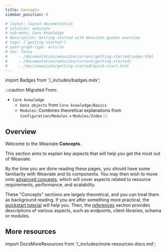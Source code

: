 ```yaml
---
title: Concepts
sidebar_position: 0

# layout: layout-documentation
# solution: weaviate
# sub-menu: Core Knowledge
# description: Getting started with Weaviate guides overview
# tags: ['getting started']
# open-graph-type: article
# toc: false
#     - /documentation/weaviate/current/getting-started/index.html
#     - /documentation/weaviate/current/getting-started/
#     - /docs/weaviate/getting-started/quick-start.html
---
```

import Badges from '/_includes/badges.mdx';

<Badges/>

<!-- TODO: Remove explanatory header once layout review complete -->
:::caution Migrated From:
- `Core knowledge`
  - `Data objects` from `Core knowledge/Basics`
  - `Modules`: Combines theoretical explanations from `Configuration/Modules` + `Modules/Index`
:::

## Overview

Welcome to the Weaviate **Concepts**.

This section aims to explain key aspects that will help you get the most out of Weaviate.

By the time you are done reading these pages, you should have some familiarity with Weaviate and its components. You may then wish to move onto [advanced concepts](../architecture/index.md), which will cover aspects related to resource requirements, performance, and scalability.

These "Concepts" sections are largely theoretical, and you can treat them as background reading. If you are after something more practical, the [quickstart tutorial](/docs/weaviate/getting-started/index.md) will help you. Then, the [references](/docs/weaviate/references/index.md) section provides descriptions of various aspects, such as endpoints, client libraries, schema or modules.

## More resources

import DocsMoreResources from '/_includes/more-resources-docs.md';

<DocsMoreResources />